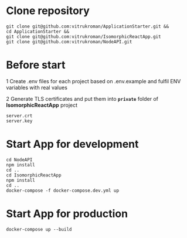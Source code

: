 # Clone repository
```
git clone git@github.com:vitrukroman/ApplicationStarter.git &&
cd ApplicationStarter &&
git clone git@github.com:vitrukroman/IsomorphicReactApp.git
git clone git@github.com:vitrukroman/NodeAPI.git
```

# Before start

1 Create .env files for each project based on .env.example and fulfil ENV variables with real values

2 Generate TLS certificates and put them into **`private`** folder of **IsomorphicReactApp** project
```
server.crt
server.key
```

# Start App for development
```
cd NodeAPI 
npm install
cd ..
cd IsomorphicReactApp
npm install
cd ..
docker-compose -f docker-compose.dev.yml up
```

# Start App for production
```
docker-compose up --build
```